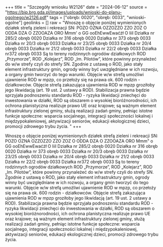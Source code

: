+++
title = "Szczegóły wniosku W2126"
date = "2024-06-12"
source = "https://bip.brg.gda.pl/images/uploads/wnioski-do-planu-ogolnego/w2126.pdf"
tags = ["obręb: 0020", "obręb: 0033", "wnioski-ogolne"]
geolinks = []
raw = "Wnoszę o objęcie poniżej wymienionych działek strefą zieleni i rekreacji SN: POZO OZNA OZZOZZO ZZO ZOZ O ODDA DZA O ZZOOAZA ORO  Mmm' o GG ooEhEwwEwaćżł O liil Działka nr 285/2 obręb 0020 Działka nr 316 obręb 0020 Działka nr 373 obręb 0033  Działka nr 20/3 obręb 0033  Działka nr 23/25 obręb 0033 Działka nr 20/4 obręb 0033 Działka nr 21/2 obręb 0033  Działka nr 22/2 obręb 0033  Działka nr372 obręb 0033  Są to tereny rodzinnych ogrodów działkowych ROD „Przymorze”, ROD „Kolejarz”, ROD „Im. Pilotów”,  które powinny przynależeć do w/w strefy czyli do strefy SN. Zgodnie z ustawą o ROD, jako stały element  infrastruktury gmin, ogrody winny być uwzględniane w ich rozwoju, a organy gmin tworzyć do tego warunki.  Objęcie w/w strefą umożliwi ujawnienie ROD w mpzp, co przełoży się na prawa ok. 600 rodzin - działkowców.  Objęcie strefą zakazująca ujawnienia ROD w mpzp groziłoby jego likwidacją (art. 19 ust. 2 ustawy a ROD).   Stabilizacja prawna będzie sprzyjała podnoszeniu standardu ROD - ryzyka likwidacji zniechęci do inwestowania   w działki, ROD są obszarem o wysokiej bioróżnorodności, ich ochrona planistyczna realizuje prawo UE oraz  krajowe; są ważnym element infrastruktury zielonej gminy, służą realizacji zadań gminy, pełniąc istotne funkcje społeczne: wsparcia socjalnego, integracji społeczności lokalnej i międzypokaleniowej, aktywizacji seniorów, edukacji ekologicznej dzieci, promocji zdrowego trybu życia. "
+++

Wnoszę o objęcie poniżej wymienionych działek strefą zieleni i rekreacji SN:
POZO OZNA OZZOZZO ZZO ZOZ O ODDA DZA O ZZOOAZA ORO
 Mmm" o GG ooEhEwwEwaćżł O liil
Działka nr 285/2 obręb 0020
Działka nr 316 obręb 0020
Działka nr 373 obręb 0033 
Działka nr 20/3 obręb 0033 
Działka nr 23/25 obręb 0033
Działka nr 20/4 obręb 0033
Działka nr 21/2 obręb 0033 
Działka nr 22/2 obręb 0033 
Działka nr372 obręb 0033 
Są to tereny rodzinnych ogrodów działkowych ROD „Przymorze”, ROD „Kolejarz”, ROD „Im. Pilotów”, 
które powinny przynależeć do w/w strefy czyli do strefy SN. Zgodnie z ustawą o ROD, jako stały element 
infrastruktury gmin, ogrody winny być uwzględniane w ich rozwoju, a organy gmin tworzyć do tego warunki. 
Objęcie w/w strefą umożliwi ujawnienie ROD w mpzp, co przełoży się na prawa ok. 600 rodzin - działkowców.
 Objęcie strefą zakazująca ujawnienia ROD w mpzp groziłoby jego likwidacją (art. 19 ust. 2 ustawy a ROD). 
 Stabilizacja prawna będzie sprzyjała podnoszeniu standardu ROD - ryzyka likwidacji zniechęci do inwestowania 
 w działki, ROD są obszarem o wysokiej bioróżnorodności, ich ochrona planistyczna realizuje prawo UE oraz 
krajowe; są ważnym element infrastruktury zielonej gminy, służą realizacji zadań gminy, pełniąc istotne funkcje
społeczne: wsparcia socjalnego, integracji społeczności lokalnej i międzypokaleniowej, aktywizacji seniorów,
edukacji ekologicznej dzieci, promocji zdrowego trybu życia.



